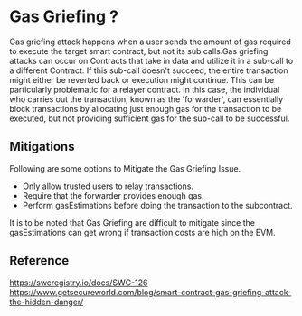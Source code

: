 # Gas Griefing ?
Gas griefing attack happens when a user sends the amount of gas required to execute the target smart contract, but not its sub calls.Gas griefing attacks can occur on Contracts that take in data and utilize it in a sub-call to a different Contract. If this sub-call doesn't succeed, the entire transaction might either be reverted back or execution might continue. This can be particularly problematic for a relayer contract. In this case, the individual who carries out the transaction, known as the 'forwarder', can essentially block transactions by allocating just enough gas for the transaction to be executed, but not providing sufficient gas for the sub-call to be successful.

## Mitigations
Following are some options to Mitigate the Gas Griefing Issue.
- Only allow trusted users to relay transactions.
- Require that the forwarder provides enough gas.
- Perform gasEstimations before doing the transaction to the subcontract.

It is to be noted that Gas Griefing are difficult to mitigate since the gasEstimations can get wrong if transaction costs are high on the EVM.

## Reference
https://swcregistry.io/docs/SWC-126
https://www.getsecureworld.com/blog/smart-contract-gas-griefing-attack-the-hidden-danger/